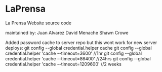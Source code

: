 LaPrensa
========

La Prensa Website source code

maintained by: 
Juan Alvarez
David Menache
Shawn Crowe

Added password cache to server repo but this wont work for new server deploys:
git config --global credential.helper cache
git config --global credential.helper 'cache --timeout=3600' //1hr
git config --global credential.helper 'cache --timeout=86400' //24hrs
git config --global credential.helper 'cache --timeout=1209600' //2 weeks
